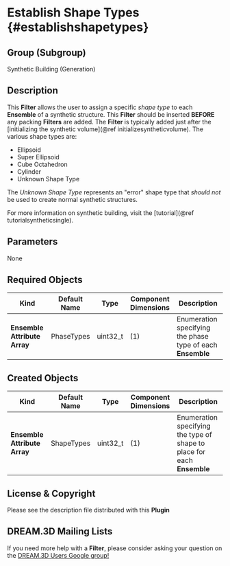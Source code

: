 Establish Shape Types {#establishshapetypes}
=============

## Group (Subgroup) ##
Synthetic Building (Generation)

## Description ##
This **Filter** allows the user to assign a specific _shape type_ to each **Ensemble** of a synthetic structure. This **Filter** should be inserted **BEFORE** any packing **Filters** are added. The **Filter** is typically added just after the [initializing the synthetic volume](@ref initializesyntheticvolume). The various shape types are:

+ Ellipsoid
+ Super Ellipsoid
+ Cube Octahedron
+ Cylinder
+ Unknown Shape Type

The _Unknown Shape Type_ represents an "error" shape type that _should not_ be used to create normal synthetic structures.

For more information on synthetic building, visit the [tutorial](@ref tutorialsyntheticsingle).

## Parameters ##
None

## Required Objects ##

| Kind | Default Name | Type | Component Dimensions | Description |
|------|--------------|------|----------------------|-------------|
| **Ensemble Attribute Array** | PhaseTypes | uint32_t | (1) | Enumeration specifying the phase type of each **Ensemble** |

## Created Objects ##

| Kind | Default Name | Type | Component Dimensions | Description |
|------|--------------|------|----------------------|-------------|
| **Ensemble Attribute Array** | ShapeTypes | uint32_t | (1) | Enumeration specifying the type of shape to place for each **Ensemble** |

## License & Copyright ##

Please see the description file distributed with this **Plugin**

## DREAM.3D Mailing Lists ##

If you need more help with a **Filter**, please consider asking your question on the [DREAM.3D Users Google group!](https://groups.google.com/forum/?hl=en#!forum/dream3d-users)


